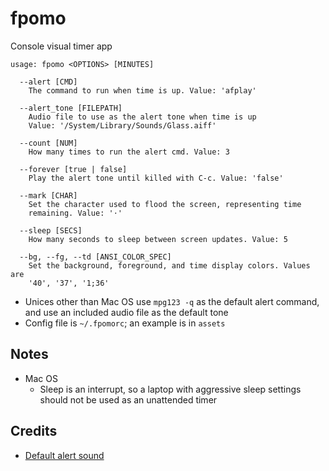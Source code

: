 # fpomo
Console visual timer app

```
usage: fpomo <OPTIONS> [MINUTES]

  --alert [CMD]
    The command to run when time is up. Value: 'afplay'

  --alert_tone [FILEPATH]
    Audio file to use as the alert tone when time is up
    Value: '/System/Library/Sounds/Glass.aiff'

  --count [NUM]
    How many times to run the alert cmd. Value: 3

  --forever [true | false]
    Play the alert tone until killed with C-c. Value: 'false'

  --mark [CHAR]
    Set the character used to flood the screen, representing time
    remaining. Value: '⋅'

  --sleep [SECS]
    How many seconds to sleep between screen updates. Value: 5

  --bg, --fg, --td [ANSI_COLOR_SPEC]
    Set the background, foreground, and time display colors. Values are
    '40', '37', '1;36'
```

- Unices other than Mac OS use `mpg123 -q` as the default alert
  command, and use an included audio file as the default tone
- Config file is `~/.fpomorc`; an example is in `assets`

## Notes

- Mac OS
  - Sleep is an interrupt, so a laptop with aggressive sleep settings
    should not be used as an unattended timer

## Credits

- [Default alert sound](https://pixabay.com/sound-effects/beep-beep-6151/)
